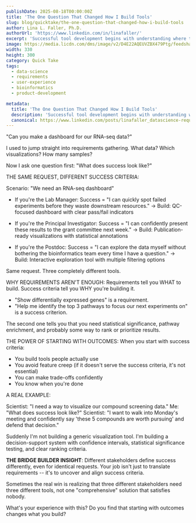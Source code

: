 ```yaml
---
publishDate: 2025-08-18T00:00:00Z
title: 'The One Question That Changed How I Build Tools'
slug: blog/quicktake/the-one-question-that-changed-how-i-build-tools
author: Lina L. Faller, Ph.D.
authorUrl: 'https://www.linkedin.com/in/linafaller/'
excerpt: 'Successful tool development begins with understanding where to draw the finish line.'
image: https://media.licdn.com/dms/image/v2/D4E22AQEUVZBX479Ptg/feedshare-shrink_800/B4EZi9c2a7HgAo-/0/1755525114138?e=1758153600&v=beta&t=7wXxI7b_4zkkIPYX7lAOcoz3rEn75Fq9WSEta9ZiAAs
width: 330
height: 300
category: Quick Take
tags:
  - data-science
  - requirements
  - user-experience
  - bioinformatics
  - product-development

metadata:
  title: 'The One Question That Changed How I Build Tools'
  description: 'Successful tool development begins with understanding where to draw the finish line.'
  canonical: https://www.linkedin.com/posts/linafaller_datascience-requirements-userexperience-activity-7363206012499042306-2XMt?utm_source=share&utm_medium=member_desktop&rcm=ACoAAATZB5MBqJ_1K5vjD4H8pzXOCeXJAzwKjQs
---
```


"Can you make a dashboard for our RNA-seq data?"

I used to jump straight into requirements gathering. What data? Which visualizations? How many samples?

Now I ask one question first: "What does success look like?"

THE SAME REQUEST, DIFFERENT SUCCESS CRITERIA:

Scenario: "We need an RNA-seq dashboard"

- If you're the Lab Manager: Success = "I can quickly spot failed experiments before they waste downstream resources." → Build: QC-focused dashboard with clear pass/fail indicators

- If you're the Principal Investigator: Success = "I can confidently present these results to the grant committee next week." → Build: Publication-ready visualizations with statistical annotations

- If you're the Postdoc: Success = "I can explore the data myself without bothering the bioinformatics team every time I have a question." → Build: Interactive exploration tool with multiple filtering options

Same request. Three completely different tools.

WHY REQUIREMENTS AREN'T ENOUGH: Requirements tell you WHAT to build. Success criteria tell you WHY you're building it.

- "Show differentially expressed genes" is a requirement.
- "Help me identify the top 3 pathways to focus our next experiments on" is a success criterion.

The second one tells you that you need statistical significance, pathway enrichment, and probably some way to rank or prioritize results.

THE POWER OF STARTING WITH OUTCOMES: When you start with success criteria:

- You build tools people actually use
- You avoid feature creep (if it doesn't serve the success criteria, it's not essential)
- You can make trade-offs confidently
- You know when you're done

A REAL EXAMPLE:

Scientist: "I need a way to visualize our compound screening data."
Me: "What does success look like?"
Scientist: "I want to walk into Monday's meeting and confidently say 'these 5 compounds are worth pursuing' and defend that decision."

Suddenly I'm not building a generic visualization tool. I'm building a decision-support system with confidence intervals, statistical significance testing, and clear ranking criteria.

**THE BRIDGE BUILDER INSIGHT**: Different stakeholders define success differently, even for identical requests. Your job isn't just to translate requirements -- it's to uncover and align success criteria.

Sometimes the real win is realizing that three different stakeholders need three different tools, not one "comprehensive" solution that satisfies nobody.

What's your experience with this? Do you find that starting with outcomes changes what you build?
